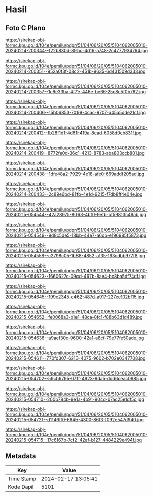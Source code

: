 # Hasil

## Foto C Plano

https://sirekap-obj-formc.kpu.go.id/f04e/pemilu/pdpr/51/04/06/20/05/5104062005010-20240214-200344--f22b830d-89bc-4d16-a748-2c4777934764.jpg

https://sirekap-obj-formc.kpu.go.id/f04e/pemilu/pdpr/51/04/06/20/05/5104062005010-20240214-200351--952a0f3f-08c2-451b-9635-6d431509d333.jpg

https://sirekap-obj-formc.kpu.go.id/f04e/pemilu/pdpr/51/04/06/20/05/5104062005010-20240214-200357--1c6e33ba-4f7e-446e-be66-25c8c5f0b762.jpg

https://sirekap-obj-formc.kpu.go.id/f04e/pemilu/pdpr/51/04/06/20/05/5104062005010-20240214-200406--15b06853-7099-4cac-9707-a45a5dde21cf.jpg

https://sirekap-obj-formc.kpu.go.id/f04e/pemilu/pdpr/51/04/06/20/05/5104062005010-20240214-200412--fb28f1d1-4d61-419a-8ead-6058d0cb831f.jpg

https://sirekap-obj-formc.kpu.go.id/f04e/pemilu/pdpr/51/04/06/20/05/5104062005010-20240214-200419--8772fe0d-36c1-4213-8783-aba803ccb801.jpg

https://sirekap-obj-formc.kpu.go.id/f04e/pemilu/pdpr/51/04/06/20/05/5104062005010-20240214-200438--1dfe48a2-7929-4e18-afe0-669addf205ad.jpg

https://sirekap-obj-formc.kpu.go.id/f04e/pemilu/pdpr/51/04/06/20/05/5104062005010-20240214-200433--2c89e6bd-81fb-4e1d-9215-f7db8ff4e04e.jpg

https://sirekap-obj-formc.kpu.go.id/f04e/pemilu/pdpr/51/04/06/20/05/5104062005010-20240215-054544--42a28975-8063-4bf0-9efb-bf59813c49ab.jpg

https://sirekap-obj-formc.kpu.go.id/f04e/pemilu/pdpr/51/04/06/20/05/5104062005010-20240215-054549--9d8c5de5-18bb-44e7-a6db-e196985f5873.jpg

https://sirekap-obj-formc.kpu.go.id/f04e/pemilu/pdpr/51/04/06/20/05/5104062005010-20240215-054558--c2798c05-1b88-4852-a135-163cdbb977f8.jpg

https://sirekap-obj-formc.kpu.go.id/f04e/pemilu/pdpr/51/04/06/20/05/5104062005010-20240215-054623--1660627c-09cd-467b-8ae4-bc8ba5df74df.jpg

https://sirekap-obj-formc.kpu.go.id/f04e/pemilu/pdpr/51/04/06/20/05/5104062005010-20240215-054645--199e2345-c462-487d-a917-227ee102bf15.jpg

https://sirekap-obj-formc.kpu.go.id/f04e/pemilu/pdpr/51/04/06/20/05/5104062005010-20240215-054652--fe0068a3-b1e1-48ca-8fc1-f88b63d1d489.jpg

https://sirekap-obj-formc.kpu.go.id/f04e/pemilu/pdpr/51/04/06/20/05/5104062005010-20240215-054636--a9aef30c-9600-42a1-a8cf-79e77fe50ade.jpg

https://sirekap-obj-formc.kpu.go.id/f04e/pemilu/pdpr/51/04/06/20/05/5104062005010-20240215-054611--770fd307-6213-4075-9602-b702e0347708.jpg

https://sirekap-obj-formc.kpu.go.id/f04e/pemilu/pdpr/51/04/06/20/05/5104062005010-20240215-054702--59cb6795-07ff-4923-9da5-ddd6ceac0985.jpg

https://sirekap-obj-formc.kpu.go.id/f04e/pemilu/pdpr/51/04/06/20/05/5104062005010-20240215-054710--200b784b-9e1a-4b91-904d-b7ac25e1df5c.jpg

https://sirekap-obj-formc.kpu.go.id/f04e/pemilu/pdpr/51/04/06/20/05/5104062005010-20240215-054721--d1146ff0-6645-4300-86f3-f092e547d940.jpg

https://sirekap-obj-formc.kpu.go.id/f04e/pemilu/pdpr/51/04/06/20/05/5104062005010-20240215-054715--17c6167b-7cf2-42af-b127-4484229e494f.jpg


## Metadata

| Key        | Value               |
| ---------- | ------------------- |
| Time Stamp | 2024-02-17 13:05:41 |
| Kode Dapil | 5101                |



